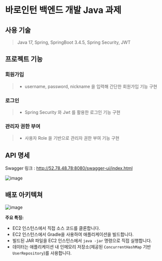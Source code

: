 # 바로인턴 백엔드 개발 Java 과제

## 사용 기술
> Java 17, Spring, SpringBoot 3.4.5, Spring Security, JWT

## 프로젝트 기능

### 회원가입
> * username, password, nickname 을 입력해 간단한 회원가입 기능 구현

### 로그인
> * Spring Security 와 Jwt 를 활용한 로그인 기능 구현

### 관리자 권한 부여
> * 사용자 Role 을 기반으로 관리자 권한 부여 기능 구현

## API 명세
Swagger 링크 : http://52.78.48.78:8080/swagger-ui/index.html

![image](https://github.com/user-attachments/assets/d45a55aa-85f1-460b-91f2-b54b3f08261b)

## 배포 아키텍쳐
![image](https://github.com/user-attachments/assets/9db800d9-5822-4c63-8699-abf4680d7ae3)

**주요 특징:**
* EC2 인스턴스에서 직접 소스 코드를 클론합니다.
* EC2 인스턴스에서 Gradle을 사용하여 애플리케이션을 빌드합니다.
* 빌드된 JAR 파일을 EC2 인스턴스에서 `java -jar` 명령으로 직접 실행합니다.
* 데이터는 애플리케이션 내 인메모리 저장소(제공된 `ConcurrentHashMap` 기반 `UserRepository`)를 사용합니다.




